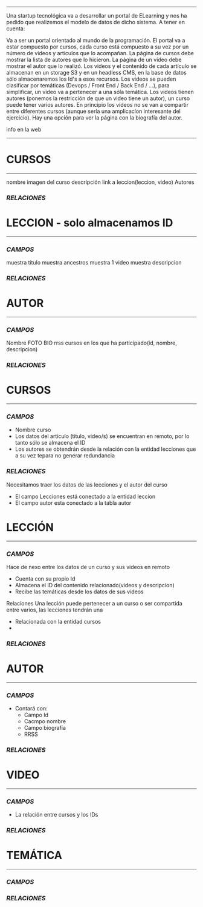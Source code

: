 ___
Una startup tecnológica va a desarrollar un portal de ELearning y nos ha pedido que realizemos el modelo de datos de dicho sistema.
A tener en cuenta:

Va a ser un portal orientado al mundo de la programación.
El portal va a estar compuesto por cursos, cada curso está compuesto a su vez por un número de videos y artículos que lo acompañan.
La página de cursos debe mostrar la lista de autores que lo hicieron.
La página de un video debe mostrar el autor que lo realizó.
Los videos y el contenido de cada artículo se almacenan en un storage S3 y en un headless CMS, en la base de datos sólo almacenaremos los Id's a esos recursos.
Los videos se pueden clasificar por temáticas (Devops / Front End / Back End / ...), para simplificar, un video va a pertenecer a una sóla temática.
Los videos tienen autores (ponemos la restricción de que un video tiene un autor), un curso puede tener varios autores.
En principio los vídeos no se van a compartir entre diferentes cursos (aunque sería una amplicacíon interesante del ejercicio).
Hay una opción para ver la página con la biografía del autor.


 info en la web
 ___
# CURSOS
___
nombre
imagen del curso
descripción
link a leccion(leccion, video) 
Autores
### *RELACIONES*


# LECCION - solo almacenamos ID
___
### *CAMPOS*
muestra titulo
muestra ancestros
muestra 1 video
muestra descripcion
### *RELACIONES*


# AUTOR
___
### *CAMPOS*
Nombre
FOTO
BIO
rrss
cursos en los que ha participado(id, nombre, descripcion)

### *RELACIONES*


# CURSOS
___
### *CAMPOS*
- Nombre curso
- Los datos del artículo (titulo, video/s) se encuentran en remoto, por lo tanto sólo se almacena el ID
- Los autores se obtendrán desde la relación con la entidad lecciones que a su vez tepara no generar redundancia


### *RELACIONES*

Necesitamos traer los datos de las lecciones y el autor del curso
- El campo Lecciones está conectado a la entidad leccion
- El campo autor esta conectado a la tabla autor


# LECCIÓN
___
### *CAMPOS*
Hace de nexo entre los datos de un curso y sus videos en remoto
- Cuenta con su propio Id
- Almacena el ID del contenido relacionado(videos y descripcion)
- Recibe las temáticas desde los datos de sus videos

Relaciones
Una lección puede pertenecer a un curso o ser compartida entre varios, las lecciones tendrán una 
- Relacionada con la entidad cursos
- 
### *RELACIONES*



# AUTOR
___
### *CAMPOS*
- Contará con:
	- Campo Id
	- Cacmpo nombre
	- Campo biografía
	- RRSS
### *RELACIONES*

	
# VIDEO
___
### *CAMPOS*
- La relación entre cursos y los IDs
### *RELACIONES*



# TEMÁTICA
___
### *CAMPOS*
### *RELACIONES*

